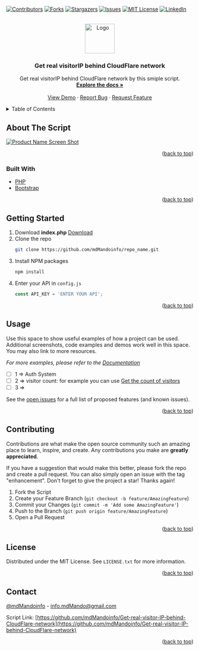 <div id="top"></div>

<!-- PROJECT SHIELDS -->

[![Contributors][contributors-shield]][contributors-url]
[![Forks][forks-shield]][forks-url]
[![Stargazers][stars-shield]][stars-url]
[![Issues][issues-shield]][issues-url]
[![MIT License][license-shield]][license-url]
[![LinkedIn][linkedin-shield]][linkedin-url]



<!-- PROJECT LOGO -->
<br />
<div align="center">
  <a href="https://github.com/mdMandoinfo/Get-real-visitor-IP-behind-CloudFlare-network">
    <img src="images/logo.png" alt="Logo" width="80" height="80">
  </a>

<h3 align="center">Get real visitorIP behind CloudFlare network</h3>
  <p align="center">
    Get real visitorIP behind CloudFlare network
    by this smiple script.
    <br />
    <a href="https://github.com/mdMandoinfo/Get-real-visitor-IP-behind-CloudFlare-network/blob/main/docs.md"><strong>Explore the docs »</strong></a>
    <br />
    <br />
    <a href="https://github.com/mdMandoinfo/Get-real-visitor-IP-behind-CloudFlare-network">View Demo</a>
    ·
    <a href="https://github.com/mdMandoinfo/Get-real-visitor-IP-behind-CloudFlare-network/issues">Report Bug</a>
    ·
    <a href="https://github.com/mdMandoinfo/Get-real-visitor-IP-behind-CloudFlare-network/issues">Request Feature</a>
  </p>
</div>



<!-- TABLE OF CONTENTS -->
<details>
  <summary>Table of Contents</summary>
  <ol>
    <li>
      <a href="#about-the-project">About The Script</a>
      <ul>
        <li><a href="#built-with">Built With</a></li>
      </ul>
    </li>
    <li>
      <a href="#getting-started">Getting Started</a>
      <ul>
        <li><a href="#prerequisites">Prerequisites</a></li>
        <li><a href="#installation">Installation</a></li>
      </ul>
    </li>
    <li><a href="#usage">Usage</a></li>
    <li><a href="#roadmap">Roadmap</a></li>
    <li><a href="#contributing">Contributing</a></li>
    <li><a href="#license">License</a></li>
    <li><a href="#contact">Contact</a></li>
  </ol>
</details>



<!-- ABOUT THE PROJECT -->
## About The Script

[![Product Name Screen Shot][product-screenshot]](https://example.com)


<p align="right">(<a href="#top">back to top</a>)</p>



### Built With

* [PHP](https://php.com)
* [Bootstrap](https://getbootstrap.com)

<p align="right">(<a href="#top">back to top</a>)</p>



<!-- GETTING STARTED -->
## Getting Started

1. Download **index.php** [Download](https://github.com//mdMandoinfo/Get-real-visitor-IP-behind-CloudFlare-network/archive/refs/heads/main.zip)
2. Clone the repo
   ```sh
   git clone https://github.com/mdMandoinfo/repo_name.git
   ```
3. Install NPM packages
   ```sh
   npm install
   ```
4. Enter your API in `config.js`
   ```js
   const API_KEY = 'ENTER YOUR API';
   ```

<p align="right">(<a href="#top">back to top</a>)</p>



<!-- USAGE EXAMPLES -->
## Usage

Use this space to show useful examples of how a project can be used. Additional screenshots, code examples and demos work well in this space. You may also link to more resources.

_For more examples, please refer to the [Documentation](https://example.com)_

- [ ] 1 => Auth System
- [ ] 2 => visitor count: for example you can use [Get the count of visitors](https://github.com/mdMandoinfo/Get-the-count-of-visitors-by-IP-visitors)
- [ ] 3 => 

See the [open issues](https://github.com/mdMandoinfo/repo_name/issues) for a full list of proposed features (and known issues).

<p align="right">(<a href="#top">back to top</a>)</p>

<!-- CONTRIBUTING -->
## Contributing

Contributions are what make the open source community such an amazing place to learn, inspire, and create. Any contributions you make are **greatly appreciated**.

If you have a suggestion that would make this better, please fork the repo and create a pull request. You can also simply open an issue with the tag "enhancement".
Don't forget to give the project a star! Thanks again!

1. Fork the Script
2. Create your Feature Branch (`git checkout -b feature/AmazingFeature`)
3. Commit your Changes (`git commit -m 'Add some AmazingFeature'`)
4. Push to the Branch (`git push origin feature/AmazingFeature`)
5. Open a Pull Request

<p align="right">(<a href="#top">back to top</a>)</p>



<!-- LICENSE -->
## License

Distributed under the MIT License. See `LICENSE.txt` for more information.

<p align="right">(<a href="#top">back to top</a>)</p>



<!-- CONTACT -->
## Contact

[@mdMandoinfo](https://twitter.com/mdMandoinfo) - info.mdMando@gmail.com

Script Link: [https://github.com/mdMandoinfo/Get-real-visitor-IP-behind-CloudFlare-network](https://github.com/mdMandoinfo/Get-real-visitor-IP-behind-CloudFlare-network)

<p align="right">(<a href="#top">back to top</a>)</p>


<!-- MARKDOWN LINKS & IMAGES -->
<!-- https://www.markdownguide.org/basic-syntax/#reference-style-links -->
[contributors-shield]: https://img.shields.io/github/contributors/mdMandoinfo/Get-real-visitor-IP-behind-CloudFlare-network.svg?style=for-the-badge
[contributors-url]: https://github.com/mdMandoinfo/Get-real-visitor-IP-behind-CloudFlare-network/graphs/contributors
[forks-shield]: https://img.shields.io/github/forks/mdMandoinfo/Get-real-visitor-IP-behind-CloudFlare-network.svg?style=for-the-badge
[forks-url]: https://github.com/mdMandoinfo/Get-real-visitor-IP-behind-CloudFlare-network/network/members
[stars-shield]: https://img.shields.io/github/stars/mdMandoinfo/Get-real-visitor-IP-behind-CloudFlare-network.svg?style=for-the-badge
[stars-url]: https://github.com/mdMandoinfo/Get-real-visitor-IP-behind-CloudFlare-network/stargazers
[issues-shield]: https://img.shields.io/github/issues/mdMandoinfo/Get-real-visitor-IP-behind-CloudFlare-network.svg?style=for-the-badge
[issues-url]: https://github.com/mdMandoinfo/Get-real-visitor-IP-behind-CloudFlare-network/issues
[license-shield]: https://img.shields.io/github/license/mdMandoinfo/Get-real-visitor-IP-behind-CloudFlare-network.svg?style=for-the-badge
[license-url]: https://github.com/mdMandoinfo/Get-real-visitor-IP-behind-CloudFlare-network/blob/master/LICENSE.txt
[linkedin-shield]: https://img.shields.io/badge/-LinkedIn-black.svg?style=for-the-badge&logo=linkedin&colorB=555
[linkedin-url]: https://linkedin.com/in/mdMandoinfo
[product-screenshot]: images/screenshot.png
